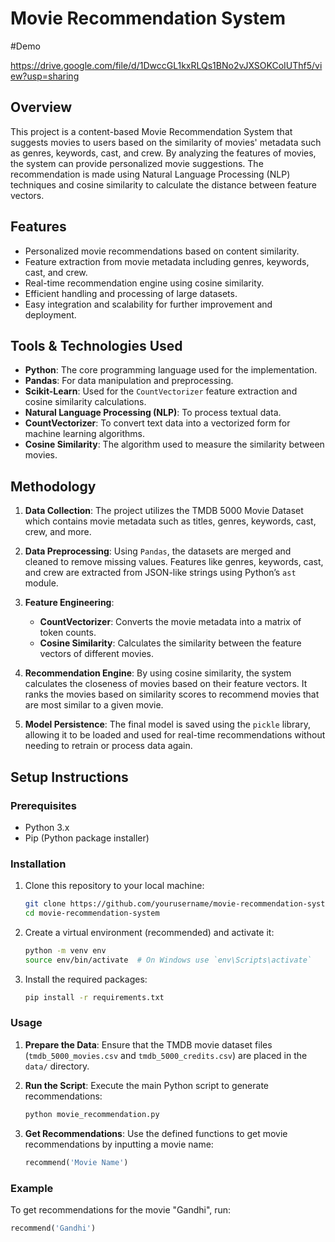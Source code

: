 # Movie Recommendation System
#Demo

https://drive.google.com/file/d/1DwccGL1kxRLQs1BNo2vJXSOKCoIUThf5/view?usp=sharing


## Overview

This project is a content-based Movie Recommendation System that suggests movies to users based on the similarity of movies' metadata such as genres, keywords, cast, and crew. By analyzing the features of movies, the system can provide personalized movie suggestions. The recommendation is made using Natural Language Processing (NLP) techniques and cosine similarity to calculate the distance between feature vectors.

## Features

- Personalized movie recommendations based on content similarity.
- Feature extraction from movie metadata including genres, keywords, cast, and crew.
- Real-time recommendation engine using cosine similarity.
- Efficient handling and processing of large datasets.
- Easy integration and scalability for further improvement and deployment.

## Tools & Technologies Used

- **Python**: The core programming language used for the implementation.
- **Pandas**: For data manipulation and preprocessing.
- **Scikit-Learn**: Used for the `CountVectorizer` feature extraction and cosine similarity calculations.
- **Natural Language Processing (NLP)**: To process textual data.
- **CountVectorizer**: To convert text data into a vectorized form for machine learning algorithms.
- **Cosine Similarity**: The algorithm used to measure the similarity between movies.

## Methodology

1. **Data Collection**: The project utilizes the TMDB 5000 Movie Dataset which contains movie metadata such as titles, genres, keywords, cast, crew, and more.

2. **Data Preprocessing**: Using `Pandas`, the datasets are merged and cleaned to remove missing values. Features like genres, keywords, cast, and crew are extracted from JSON-like strings using Python’s `ast` module.

3. **Feature Engineering**: 
   - **CountVectorizer**: Converts the movie metadata into a matrix of token counts.
   - **Cosine Similarity**: Calculates the similarity between the feature vectors of different movies.

4. **Recommendation Engine**: By using cosine similarity, the system calculates the closeness of movies based on their feature vectors. It ranks the movies based on similarity scores to recommend movies that are most similar to a given movie.

5. **Model Persistence**: The final model is saved using the `pickle` library, allowing it to be loaded and used for real-time recommendations without needing to retrain or process data again.

## Setup Instructions

### Prerequisites

- Python 3.x
- Pip (Python package installer)

### Installation

1. Clone this repository to your local machine:
    ```bash
    git clone https://github.com/yourusername/movie-recommendation-system.git
    cd movie-recommendation-system
    ```

2. Create a virtual environment (recommended) and activate it:
    ```bash
    python -m venv env
    source env/bin/activate  # On Windows use `env\Scripts\activate`
    ```

3. Install the required packages:
    ```bash
    pip install -r requirements.txt
    ```

### Usage

1. **Prepare the Data**: Ensure that the TMDB movie dataset files (`tmdb_5000_movies.csv` and `tmdb_5000_credits.csv`) are placed in the `data/` directory.
   
2. **Run the Script**: Execute the main Python script to generate recommendations:
    ```bash
    python movie_recommendation.py
    ```

3. **Get Recommendations**: Use the defined functions to get movie recommendations by inputting a movie name:
    ```python
    recommend('Movie Name')
    ```

### Example

To get recommendations for the movie "Gandhi", run:

```python
recommend('Gandhi')
